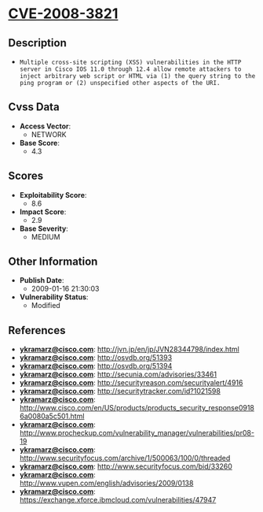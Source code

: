 
# [CVE-2008-3821](http://jvn.jp/en/jp/JVN28344798/index.html)

## Description

- `Multiple cross-site scripting (XSS) vulnerabilities in the HTTP server in Cisco IOS 11.0 through 12.4 allow remote attackers to inject arbitrary web script or HTML via (1) the query string to the ping program or (2) unspecified other aspects of the URI.`

## Cvss Data

- **Access Vector**:
  - NETWORK
- **Base Score**:
  - 4.3

## Scores

- **Exploitability Score**:
  - 8.6
- **Impact Score**:
  - 2.9
- **Base Severity**:
  - MEDIUM

## Other Information

- **Publish Date**:
  - 2009-01-16 21:30:03
- **Vulnerability Status**:
  - Modified

## References

- **ykramarz@cisco.com**: http://jvn.jp/en/jp/JVN28344798/index.html
- **ykramarz@cisco.com**: http://osvdb.org/51393
- **ykramarz@cisco.com**: http://osvdb.org/51394
- **ykramarz@cisco.com**: http://secunia.com/advisories/33461
- **ykramarz@cisco.com**: http://securityreason.com/securityalert/4916
- **ykramarz@cisco.com**: http://securitytracker.com/id?1021598
- **ykramarz@cisco.com**: http://www.cisco.com/en/US/products/products_security_response09186a0080a5c501.html
- **ykramarz@cisco.com**: http://www.procheckup.com/vulnerability_manager/vulnerabilities/pr08-19
- **ykramarz@cisco.com**: http://www.securityfocus.com/archive/1/500063/100/0/threaded
- **ykramarz@cisco.com**: http://www.securityfocus.com/bid/33260
- **ykramarz@cisco.com**: http://www.vupen.com/english/advisories/2009/0138
- **ykramarz@cisco.com**: https://exchange.xforce.ibmcloud.com/vulnerabilities/47947
